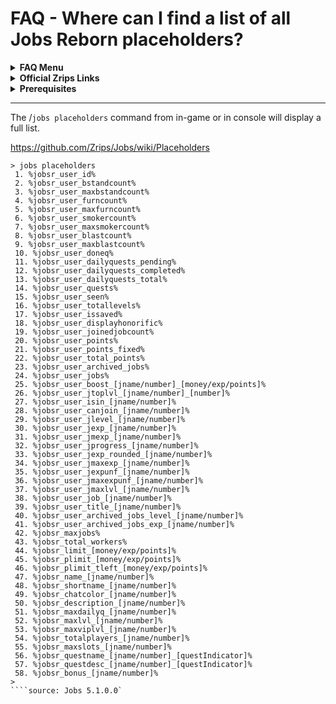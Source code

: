 # FAQ - Where can I find a list of all Jobs Reborn placeholders?

<topMenu>
<details>
    <summary><strong>FAQ Menu</strong></summary>
    <p>
     • <a href="https://github.com/mrfdev/Jobs/tree/main/Resources/FAQ/jobs-api.md">api</a>, 
     • <a href="https://github.com/mrfdev/Jobs/tree/main/Resources/FAQ/jobs-bug-reports.md">bug-reports</a>, 
     • <a href="https://github.com/mrfdev/Jobs/tree/main/Resources/FAQ/jobs-can-i-do-thing-x-per-job.md">can-i-do-thing-x-per-job</a>, 
     • <a href="https://github.com/mrfdev/Jobs/tree/main/Resources/FAQ/jobs-change-bossbar-color.md">hange-bossbar-color</a>, 
     • <a href="https://github.com/mrfdev/Jobs/tree/main/Resources/FAQ/jobs-change-jobs-browse-to-jobs-cmd.md">change-jobs-browse-to-jobs-cmd</a>, 
     • <a href="https://github.com/mrfdev/Jobs/tree/main/Resources/FAQ/jobs-chat-titles.md">chat-titles</a>, 
     • <a href="https://github.com/mrfdev/Jobs/tree/main/Resources/FAQ/jobs-cmilib.md">cmilib</a>, 
     • <a href="https://github.com/mrfdev/Jobs/tree/main/Resources/FAQ/jobs-commands.md">commands</a>, 
     • <a href="https://github.com/mrfdev/Jobs/tree/main/Resources/FAQ/jobs-common-issues.md">common-issues</a>, 
     • <a href="https://github.com/mrfdev/Jobs/tree/main/Resources/FAQ/jobs-customize-gui.md">customize-gui</a>, 
     • <a href="https://github.com/mrfdev/Jobs/tree/main/Resources/FAQ/jobs-does-it-work-on-version-x-of-minecraft.md">does-it-work-on-version-x-of-minecraft</a>, 
     • <a href="https://github.com/mrfdev/Jobs/tree/main/Resources/FAQ/jobs-dynamic-signs.md">dynamic-signs</a>, 
     • <a href="https://github.com/mrfdev/Jobs/tree/main/Resources/FAQ/jobs-economy.md">economy</a>, 
     • <a href="https://github.com/mrfdev/Jobs/tree/main/Resources/FAQ/jobs-examplejob.yml">examplejob</a>, 
     • <a href="https://github.com/mrfdev/Jobs/tree/main/Resources/FAQ/jobs-files-explained.md">files-explained</a>, 
     • <a href="https://github.com/mrfdev/Jobs/tree/main/Resources/FAQ/jobs-give-or-edit-jobs-points.md">give-or-edit-jobs-points</a>, 
     • <a href="https://github.com/mrfdev/Jobs/tree/main/Resources/FAQ/jobs-improve-getting-help.md">improve-getting-help</a>, 
     • <a href="https://github.com/mrfdev/Jobs/tree/main/Resources/FAQ/jobs-jar-files.md">jar-files</a>, 
     • <a href="https://github.com/mrfdev/Jobs/tree/main/Resources/FAQ/jobs-legacy-items.md">legacy-items</a>, 
     • <a href="https://github.com/mrfdev/Jobs/tree/main/Resources/FAQ/jobs-max-jobs.md">max-jobs</a>, 
     • <a href="https://github.com/mrfdev/Jobs/tree/main/Resources/FAQ/jobs-more-jobs-than-others.md">more-jobs-than-others</a>, 
     • <a href="https://github.com/mrfdev/Jobs/tree/main/Resources/FAQ/jobs-official-sites.md">official-sites</a>, 
     • <a href="https://github.com/mrfdev/Jobs/tree/main/Resources/FAQ/jobs-permissions.md">permissions</a>, 
     • <a href="https://github.com/mrfdev/Jobs/tree/main/Resources/FAQ/jobs-placeholders.md">placeholders</a>, 
     • <a href="https://github.com/mrfdev/Jobs/tree/main/Resources/FAQ/jobs-plugin-causes-lag-timings-report.md">plugin-causes-lag-timings-report</a>, 
     • <a href="https://github.com/mrfdev/Jobs/tree/main/Resources/FAQ/jobs-plugin-does-not-start.md">plugin-does-not-start</a>, 
     • <a href="https://github.com/mrfdev/Jobs/tree/main/Resources/FAQ/jobs-points-explained.md">points-explained</a>, 
     • <a href="https://github.com/mrfdev/Jobs/tree/main/Resources/FAQ/jobs-quests.md">quests</a>, 
     • <a href="https://github.com/mrfdev/Jobs/tree/main/Resources/FAQ/jobs-running.md">running</a>, 
     • <a href="https://github.com/mrfdev/Jobs/tree/main/Resources/FAQ/jobs-source-code.md">source-code</a>, 
     • <a href="https://github.com/mrfdev/Jobs/tree/main/Resources/FAQ/jobs-sqlite-database-is-locked.md">sqlite-database-is-locked</a>, 
     • <a href="https://github.com/mrfdev/Jobs/tree/main/Resources/FAQ/jobs-stop-giving-money-exp-points.md">stop-giving-money-exp-points</a>, 
     • <a href="https://github.com/mrfdev/Jobs/tree/main/Resources/FAQ/jobs-stop-paying-in-creative-mode.md">stop-paying-in-creative-mode</a>,
     • <a href="https://github.com/mrfdev/Jobs/tree/main/Resources/FAQ/jobs-stop-registring-furnaces.md">stop-registring-furnaces</a>,
     • <a href="https://github.com/mrfdev/Jobs/tree/main/Resources/FAQ/jobs-translations.md">translations</a>.
    </p>
</details>

<details>
    <summary><strong>Official Zrips Links</strong></summary>
    <ul>
        <li><a href="https://zrips.net/">Zrips Website</a>
         <pre>https://www.zrips.net/<br>The official website, wiki/documentation/information</pre></li>
        <li><a href="https://discord.gg/dDMamN4">Zrips Discord</a>
         <pre>https://discord.gg/dDMamN4<br>The official Discord community server with member-driven support</pre></li>
        <li><a href="https://github.com/Zrips/">Zrips Github</a>
         <pre>https://github.com/Zrips<br>The place for bug reports and feature suggestions</pre></li>
    </ul>
</details>

<details>
    <summary><strong>Prerequisites</strong></summary>
    <ul>
        <li><a href="https://www.spigotmc.org/resources/4216/">Download Jobs-Reborn</a> (free plugin)
         <pre>https://www.spigotmc.org/resources/4216/<br>Get the CMI plugin if you haven't already, and then Install it on all your servers</pre></li>
        <li><a href="https://www.spigotmc.org/resources/87610/">Also Download CMILib</a> (free library) (<a href="https://github.com/mrfdev/Jobs/tree/main/Resources/FAQ/jobs-cmilib.md">more info</a>)
         <pre>https://www.spigotmc.org/resources/87610/<br>All Zrips plugins require the CMILib .jar file. Get it and also put it on all your servers.</pre></li>
        <li>All my FAQ pages have been written for Spigot / Paper 1.19 and Jobs-Reborn 5.1.0.x or newer.</li>
        <li>The mrfdev github page is not an official resource, we're building up our knowledge base as a courtesy.</li>
        <li>I am an admin on the Zrips Discord, this does not mean what I share on here is official.</li>
    </ul>
</details>
</topMenu>

---

The /`jobs placeholders` command from in-game or in console will display a full list.

<https://github.com/Zrips/Jobs/wiki/Placeholders>

```
> jobs placeholders
 1. %jobsr_user_id%
 2. %jobsr_user_bstandcount%
 3. %jobsr_user_maxbstandcount%
 4. %jobsr_user_furncount%
 5. %jobsr_user_maxfurncount%
 6. %jobsr_user_smokercount%
 7. %jobsr_user_maxsmokercount%
 8. %jobsr_user_blastcount%
 9. %jobsr_user_maxblastcount%
 10. %jobsr_user_doneq%
 11. %jobsr_user_dailyquests_pending%
 12. %jobsr_user_dailyquests_completed%
 13. %jobsr_user_dailyquests_total%
 14. %jobsr_user_quests%
 15. %jobsr_user_seen%
 16. %jobsr_user_totallevels%
 17. %jobsr_user_issaved%
 18. %jobsr_user_displayhonorific%
 19. %jobsr_user_joinedjobcount%
 20. %jobsr_user_points%
 21. %jobsr_user_points_fixed%
 22. %jobsr_user_total_points%
 23. %jobsr_user_archived_jobs%
 24. %jobsr_user_jobs%
 25. %jobsr_user_boost_[jname/number]_[money/exp/points]%
 26. %jobsr_user_jtoplvl_[jname/number]_[number]%
 27. %jobsr_user_isin_[jname/number]%
 28. %jobsr_user_canjoin_[jname/number]%
 29. %jobsr_user_jlevel_[jname/number]%
 30. %jobsr_user_jexp_[jname/number]%
 31. %jobsr_user_jmexp_[jname/number]%
 32. %jobsr_user_jprogress_[jname/number]%
 33. %jobsr_user_jexp_rounded_[jname/number]%
 34. %jobsr_user_jmaxexp_[jname/number]%
 35. %jobsr_user_jexpunf_[jname/number]%
 36. %jobsr_user_jmaxexpunf_[jname/number]%
 37. %jobsr_user_jmaxlvl_[jname/number]%
 38. %jobsr_user_job_[jname/number]%
 39. %jobsr_user_title_[jname/number]%
 40. %jobsr_user_archived_jobs_level_[jname/number]%
 41. %jobsr_user_archived_jobs_exp_[jname/number]%
 42. %jobsr_maxjobs%
 43. %jobsr_total_workers%
 44. %jobsr_limit_[money/exp/points]%
 45. %jobsr_plimit_[money/exp/points]%
 46. %jobsr_plimit_tleft_[money/exp/points]%
 47. %jobsr_name_[jname/number]%
 48. %jobsr_shortname_[jname/number]%
 49. %jobsr_chatcolor_[jname/number]%
 50. %jobsr_description_[jname/number]%
 51. %jobsr_maxdailyq_[jname/number]%
 52. %jobsr_maxlvl_[jname/number]%
 53. %jobsr_maxviplvl_[jname/number]%
 54. %jobsr_totalplayers_[jname/number]%
 55. %jobsr_maxslots_[jname/number]%
 56. %jobsr_questname_[jname/number]_[questIndicator]%
 57. %jobsr_questdesc_[jname/number]_[questIndicator]%
 58. %jobsr_bonus_[jname/number]%
>
````source: Jobs 5.1.0.0`